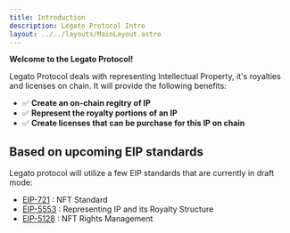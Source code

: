 ```yaml
---
title: Introduction
description: Legato Protocol Intro
layout: ../../layouts/MainLayout.astro
---
```


**Welcome to the Legato Protocol!**

Legato Protocol deals with representing Intellectual Property, it's royalties and licenses on chain. It will provide the following benefits:

- ✅ **Create an on-chain regitry of IP**
- ✅ **Represent the royalty portions of an IP**
- ✅ **Create licenses that can be purchase for this IP on chain**

## Based on upcoming EIP standards

Legato protocol will utilize a few EIP standards that are currently in draft mode: 
- [EIP-721](https://github.com/ethereum/EIPs/blob/master/EIPS/eip-721.md) : NFT Standard
- [EIP-5553](https://github.com/ethereum/EIPs/blob/master/EIPS/eip-5553.md) : Representing IP and its Royalty Structure
- [EIP-5128](https://github.com/ethereum/EIPs/blob/master/EIPS/eip-5218.md) : NFT Rights Management


